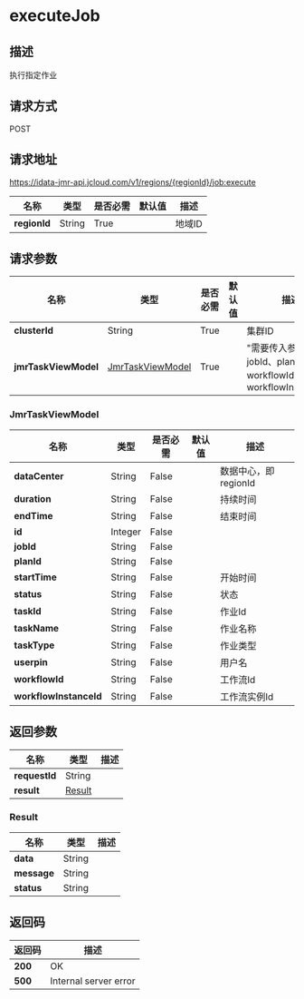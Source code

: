 # executeJob


## 描述
执行指定作业

## 请求方式
POST

## 请求地址
https://idata-jmr-api.jcloud.com/v1/regions/{regionId}/job:execute

|名称|类型|是否必需|默认值|描述|
|---|---|---|---|---|
|**regionId**|String|True||地域ID|

## 请求参数
|名称|类型|是否必需|默认值|描述|
|---|---|---|---|---|
|**clusterId**|String|True||集群ID|
|**jmrTaskViewModel**|[JmrTaskViewModel](##JmrTaskViewModel)|True||"需要传入参数: jobId、planId、workflowId、workflowInstanceId"<br>|

### <a name="JmrTaskViewModel">JmrTaskViewModel</a>
|名称|类型|是否必需|默认值|描述|
|---|---|---|---|---|
|**dataCenter**|String|False||数据中心，即regionId|
|**duration**|String|False||持续时间|
|**endTime**|String|False||结束时间|
|**id**|Integer|False|||
|**jobId**|String|False|||
|**planId**|String|False|||
|**startTime**|String|False||开始时间|
|**status**|String|False||状态|
|**taskId**|String|False||作业Id|
|**taskName**|String|False||作业名称|
|**taskType**|String|False||作业类型|
|**userpin**|String|False||用户名|
|**workflowId**|String|False||工作流Id|
|**workflowInstanceId**|String|False||工作流实例Id|

## 返回参数
|名称|类型|描述|
|---|---|---|
|**requestId**|String||
|**result**|[Result](##Result)||


### <a name="Result">Result</a>
|名称|类型|描述|
|---|---|---|
|**data**|String||
|**message**|String||
|**status**|String||

## 返回码
|返回码|描述|
|---|---|
|**200**|OK|
|**500**|Internal server error|
